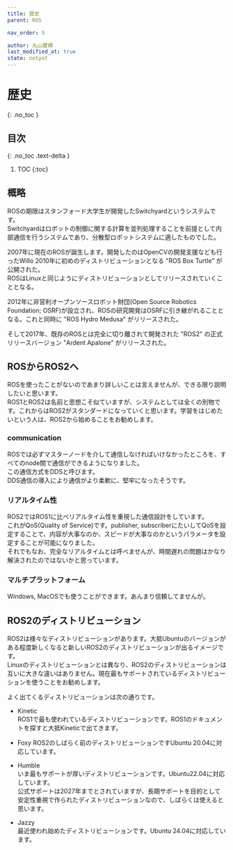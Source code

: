 ```yaml
---
title: 歴史
parent: ROS

nav_order: 5

author: 丸山響輝
last_modified_at: true
state: notyet
---
```


# **歴史**
{: .no_toc }

## 目次
{: .no_toc .text-delta }

1. TOC
{:toc}

## 概略
ROSの期限はスタンフォード大学生が開発したSwitchyardというシステムです。  
Switchyardはロボットの制御に関する計算を並列処理することを前提として内部通信を行うシステムであり、分散型ロボットシステムに適したものでした。  

2007年に現在のROSが誕生します。開発したのはOpenCVの開発支援なども行ったWillo 2010年に初めのディストリビューションとなる "ROS Box Turtle" が公開された。  
ROSはLinuxと同じようにディストリビューションとしてリリースされていくこととなる。  

2012年に非営利オープンソースロボット財団(Open Source Robotics Foundation; OSRF)が設立され、ROSの研究開発はOSRFに引き継がれることとなる。これと同時に "ROS Hydro Medusa" がリリースされた。  

そして2017年、既存のROSとは完全に切り離されて開発された "ROS2" の正式リリースバージョン "Ardent Apalone" がリリースされた。

## ROSからROS2へ
ROSを使ったことがないのであまり詳しいことは言えませんが、できる限り説明したいと思います。  
ROS1とROS2は名前と思想こそ似ていますが、システムとしては全くの別物です。これからはROS2がスタンダードになっていくと思います。学習をはじめたいという人は、ROS2から始めることをお勧めします。

### communication
ROSでは必ずマスターノードを介して通信しなければいけなかったところを、すべてのnode間で通信ができるようになりました。  
この通信方式をDDSと呼びます。  
DDS通信の導入により通信がより柔軟に、堅牢になったそうです。  

### リアルタイム性
ROS2ではROS1に比べリアルタイム性を重視した通信設計をしています。  
これがQoS(Quality of Service)です。publisher, subscriberにたいしてQoSを設定することで、内容が大事なのか、スピードが大事なのかというパラメータを設定することが可能になりました。  
それでもなお、完全なリアルタイムとは呼べませんが、時間遅れの問題はかなり解決されたのではないかと思っています。  

### マルチプラットフォーム
Windows, MacOSでも使うことができます。あんまり信頼してませんが。

## ROS2のディストリビューション
ROS2は様々なディストリビューションがあります。大抵Ubuntuのバージョンがある程度新しくなると新しいROS2のディストリビューションが出るイメージです。  
Linuxのディストリビューションとは異なり、ROS2のディストリビューションは互いに大きな違いはありません。現在最もサポートされているディストリビューションを使うことをお勧めします。  

よく出てくるディストリビューションは次の通りです。

- Kinetic  
ROS1で最も使われているディストリビューションです。ROS1のドキュメントを探すと大抵Kineticで出てきます。
- Foxy
ROS2のしばらく前のディストリビューションですUbuntu 20.04に対応しています。

- Humble  
いま最もサポートが厚いディストリビューションです。Ubuntu22.04に対応しています。  
公式サポートは2027年までとされていますが、長期サポートを目的として安定性重視で作られたディストリビューションなので、しばらくは使えると思います。

- Jazzy  
最近使われ始めたディストリビューションです。Ubuntu 24.04に対応しています。  
